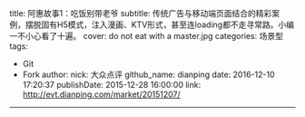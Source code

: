 title: 阿惠故事1：吃饭别带老爷
subtitle: 传统广告与移动端页面结合的精彩案例，摆脱固有H5模式，注入漫画、KTV形式，甚至连loading都不走寻常路。小编一不小心看了十遍。
cover: do not eat with a master.jpg
categories: 场景型
tags:
  - Git
  - Fork
author:
  nick: 大众点评
  github_name: dianping
date: 2016-12-10 17:20:37
publishDate: 2015-12-28 16:00:00
link: http://evt.dianping.com/market/20151207/
---
